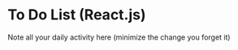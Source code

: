 <h1>To Do List (React.js)</h1>
<p>Note all your daily activity here (minimize the change you forget it)</p>
